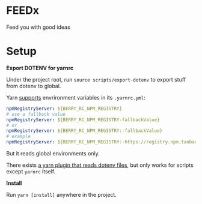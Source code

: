 # FEEDx

Feed you with good ideas

# Setup

**Export DOTENV for yarnrc**

Under the project root, run `source scripts/export-dotenv` to export stuff from dotenv to global.

Yarn [supports](https://yarnpkg.com/configuration/yarnrc) envrironment variables in its `.yarnrc.yml`:

``` yaml
npmRegistryServer: ${BERRY_RC_NPM_REGISTRY}
# use a fallback value
npmRegistryServer: ${BERRY_RC_NPM_REGISTRY-fallbackValue}
# or
npmRegistryServer: ${BERRY_RC_NPM_REGISTRY:-fallbackValue}
# example
npmRegistryServer: ${BERRY_RC_NPM_REGISTRY:-https://registry.npm.taobao.org}
```

But it reads global environments only.

There exists [a yarn plugin that reads dotenv files](https://github.com/jeysal/yarn-plugin-dotenv), but only works for scripts except `yarnrc` itself.


**Install**

Run `yarn [install]` anywhere in the project.
